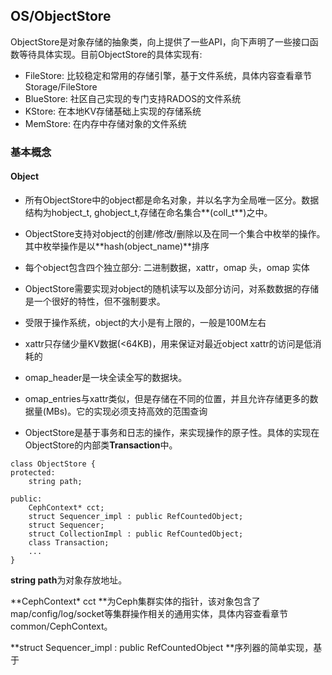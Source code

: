 ## OS/ObjectStore

ObjectStore是对象存储的抽象类，向上提供了一些API，向下声明了一些接口函数等待具体实现。目前ObjectStore的具体实现有:

* FileStore: 比较稳定和常用的存储引擎，基于文件系统，具体内容查看章节Storage/FileStore
* BlueStore: 社区自己实现的专门支持RADOS的文件系统
* KStore: 在本地KV存储基础上实现的存储系统
* MemStore: 在内存中存储对象的文件系统

### 基本概念

#### Object

* 所有ObjectStore中的object都是命名对象，并以名字为全局唯一区分。数据结构为hobject\_t, ghobject\_t,存储在命名集合**\(coll\_t**\)之中。
* ObjectStore支持对object的创建/修改/删除以及在同一个集合中枚举的操作。其中枚举操作是以**hash\(object\_name\)**排序

* 每个object包含四个独立部分: 二进制数据，xattr，omap 头，omap 实体

* ObjectStore需要实现对object的随机读写以及部分访问，对系数数据的存储是一个很好的特性，但不强制要求。

* 受限于操作系统，object的大小是有上限的，一般是100M左右

* xattr只存储少量KV数据\(&lt;64KB\)，用来保证对最近object xattr的访问是低消耗的

* omap\_header是一块全读全写的数据块。

* omap\_entries与xattr类似，但是存储在不同的位置，并且允许存储更多的数据量\(MBs\)。它的实现必须支持高效的范围查询

* ObjectStore是基于事务和日志的操作，来实现操作的原子性。具体的实现在ObjectStore的内部类**Transaction**中。

```
class ObjectStore {
protected:
    string path;

public:
    CephContext* cct;
    struct Sequencer_impl : public RefCountedObject;
    struct Sequencer;
    struct CollectionImpl : public RefCountedObject;
    class Transaction;
    ...
}
```

**string path**为对象存放地址。

**CephContext\* cct **为Ceph集群实体的指针，该对象包含了map/config/log/socket等集群操作相关的通用实体，具体内容查看章节common/CephContext。

**struct Sequencer\_impl : public RefCountedObject **序列器的简单实现，基于

